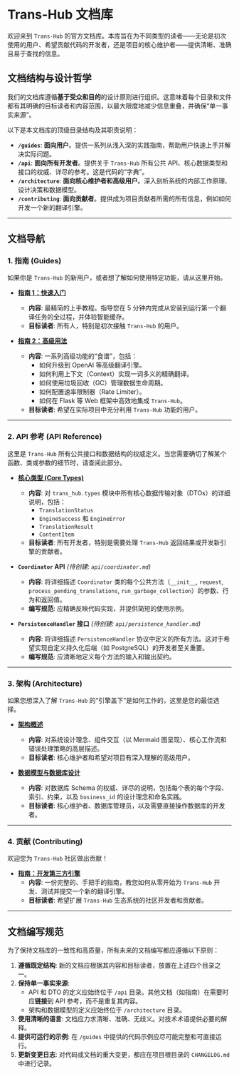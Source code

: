 # **Trans-Hub 文档库**

欢迎来到 `Trans-Hub` 的官方文档库。本库旨在为不同类型的读者——无论是初次使用的用户、希望贡献代码的开发者，还是项目的核心维护者——提供清晰、准确且易于查找的信息。

## **文档结构与设计哲学**

我们的文档库遵循**基于受众和目的**的设计原则进行组织。这意味着每个目录和文件都有其明确的目标读者和内容范围，以最大限度地减少信息重叠，并确保“单一事实来源”。

以下是本文档库的顶级目录结构及其职责说明：

- **`/guides`**: **面向用户**。提供一系列从浅入深的实践指南，帮助用户快速上手并解决实际问题。
- **`/api`**: **面向所有开发者**。提供关于 `Trans-Hub` 所有公共 API、核心数据类型和接口的权威、详尽的参考。这是代码的“字典”。
- **`/architecture`**: **面向核心维护者和高级用户**。深入剖析系统的内部工作原理、设计决策和数据模型。
- **`/contributing`**: **面向贡献者**。提供成为项目贡献者所需的所有信息，例如如何开发一个新的翻译引擎。

---

## **文档导航**

### **1. 指南 (Guides)**

如果你是 `Trans-Hub` 的新用户，或者想了解如何使用特定功能，请从这里开始。

- **[指南 1：快速入门](./guides/01_quickstart.md)**

  - **内容**: 最精简的上手教程。指导您在 5 分钟内完成从安装到运行第一个翻译任务的全过程，并体验智能缓存。
  - **目标读者**: 所有人，特别是初次接触 `Trans-Hub` 的用户。

- **[指南 2：高级用法](./guides/02_advanced_usage.md)**
  - **内容**: 一系列高级功能的“食谱”，包括：
    - 如何升级到 OpenAI 等高级翻译引擎。
    - 如何利用上下文（Context）实现一词多义的精确翻译。
    - 如何使用垃圾回收（GC）管理数据生命周期。
    - 如何配置速率限制器（Rate Limiter）。
    - 如何在 Flask 等 Web 框架中高效地集成 `Trans-Hub`。
  - **目标读者**: 希望在实际项目中充分利用 `Trans-Hub` 功能的用户。

---

### **2. API 参考 (API Reference)**

这里是 `Trans-Hub` 所有公共接口和数据结构的权威定义。当您需要确切了解某个函数、类或参数的细节时，请查阅此部分。

- **[核心类型 (Core Types)](./api/core_types.md)**

  - **内容**: 对 `trans_hub.types` 模块中所有核心数据传输对象（DTOs）的详细说明，包括：
    - `TranslationStatus`
    - `EngineSuccess` 和 `EngineError`
    - `TranslationResult`
    - `ContentItem`
  - **目标读者**: 所有开发者，特别是需要处理 `Trans-Hub` 返回结果或开发新引擎的贡献者。

- **`Coordinator` API** _(待创建: `api/coordinator.md`)_

  - **内容**: 将详细描述 `Coordinator` 类的每个公共方法（`__init__`, `request`, `process_pending_translations`, `run_garbage_collection`）的参数、行为和返回值。
  - **编写规范**: 应精确反映代码实现，并提供简短的使用示例。

- **`PersistenceHandler` 接口** _(待创建: `api/persistence_handler.md`)_
  - **内容**: 将详细描述 `PersistenceHandler` 协议中定义的所有方法。这对于希望实现自定义持久化后端（如 PostgreSQL）的开发者至关重要。
  - **编写规范**: 应清晰地定义每个方法的输入和输出契约。

---

### **3. 架构 (Architecture)**

如果您想深入了解 `Trans-Hub` 的“引擎盖下”是如何工作的，这里是您的最佳选择。

- **[架构概述](./architecture/01_overview.md)**

  - **内容**: 对系统设计理念、组件交互（以 Mermaid 图呈现）、核心工作流和错误处理策略的高层描述。
  - **目标读者**: 核心维护者和希望对项目有深入理解的高级用户。

- **[数据模型与数据库设计](./architecture/02_data_model.md)**
  - **内容**: 对数据库 Schema 的权威、详尽的说明，包括每个表的每个字段、索引、约束，以及 `business_id` 的设计理念和命名实践。
  - **目标读者**: 核心维护者、数据库管理员，以及需要直接操作数据库的开发者。

---

### **4. 贡献 (Contributing)**

欢迎您为 `Trans-Hub` 社区做出贡献！

- **[指南：开发第三方引擎](./contributing/developing_engines.md)**
  - **内容**: 一份完整的、手把手的指南，教您如何从零开始为 `Trans-Hub` 开发、测试并提交一个新的翻译引擎。
  - **目标读者**: 希望扩展 `Trans-Hub` 生态系统的社区开发者和贡献者。

---

## **文档编写规范**

为了保持文档库的一致性和高质量，所有未来的文档编写都应遵循以下原则：

1.  **遵循既定结构**: 新的文档应根据其内容和目标读者，放置在上述四个目录之一。
2.  **保持单一事实来源**:
    - API 和 DTO 的定义应始终位于 `/api` 目录。其他文档（如指南）在需要时应**链接**到 API 参考，而不是重复其内容。
    - 架构和数据模型的定义应始终位于 `/architecture` 目录。
3.  **使用清晰的语言**: 文档应力求清晰、准确、无歧义。对技术术语提供必要的解释。
4.  **提供可运行的示例**: 在 `/guides` 中提供的代码示例应尽可能完整和可直接运行。
5.  **更新变更日志**: 对代码或文档的重大变更，都应在项目根目录的 `CHANGELOG.md` 中进行记录。

